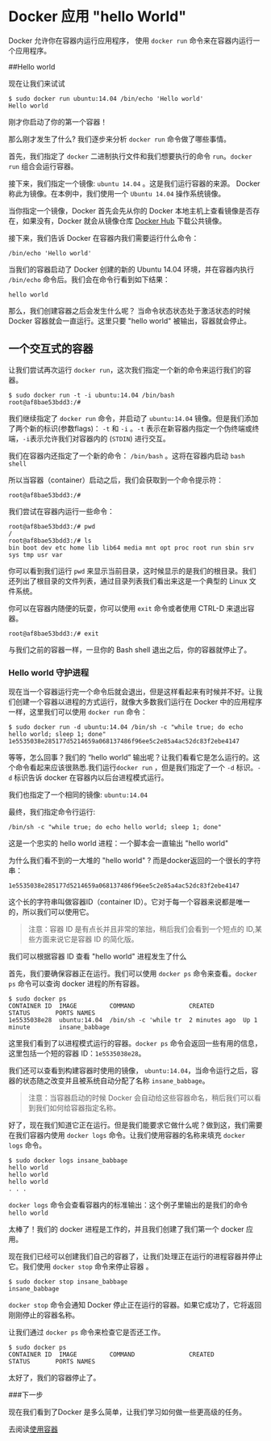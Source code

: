 Docker 应用 "hello World"
===

Docker 允许你在容器内运行应用程序， 使用 `docker run` 命令来在容器内运行一个应用程序。

##Hello world

现在让我们来试试

	$ sudo docker run ubuntu:14.04 /bin/echo 'Hello world'
	Hello world

刚才你启动了你的第一个容器！

那么刚才发生了什么? 我们逐步来分析 `docker run` 命令做了哪些事情。

首先，我们指定了 `docker` 二进制执行文件和我们想要执行的命令 `run`。`docker run` 组合会运行容器。

接下来，我们指定一个镜像: `ubuntu 14.04` 。这是我们运行容器的来源。 Docker 称此为镜像。在本例中，我们使用一个 `Ubuntu 14.04` 操作系统镜像。

当你指定一个镜像，Docker 首先会先从你的 Docker 本地主机上查看镜像是否存在，如果没有，Docker 就会从镜像仓库 [Docker Hub](https://hub.docker.com/) 下载公共镜像。

接下来，我们告诉 Docker 在容器内我们需要运行什么命令：

	/bin/echo 'Hello world'

当我们的容器启动了 Docker 创建的新的 Ubuntu 14.04 环境，并在容器内执行 `/bin/echo` 命令后。我们会在命令行看到如下结果：

	hello world

那么，我们创建容器之后会发生什么呢？ 当命令状态状态处于激活状态的时候 Docker 容器就会一直运行。这里只要 "hello world" 被输出，容器就会停止。

## 一个交互式的容器

让我们尝试再次运行 `docker run`，这次我们指定一个新的命令来运行我们的容器。

	$ sudo docker run -t -i ubuntu:14.04 /bin/bash
	root@af8bae53bdd3:/#

我们继续指定了 `docker run` 命令，并启动了 `ubuntu:14.04` 镜像。但是我们添加了两个新的标识(参数flags)： `-t` 和 `-i` 。`-t` 表示在新容器内指定一个伪终端或终端，`-i`表示允许我们对容器内的 (`STDIN`) 进行交互。

我们在容器内还指定了一个新的命令： `/bin/bash` 。这将在容器内启动 `bash shell`

所以当容器（container）启动之后，我们会获取到一个命令提示符：

	root@af8bae53bdd3:/#

我们尝试在容器内运行一些命令：

	root@af8bae53bdd3:/# pwd
	/
	root@af8bae53bdd3:/# ls
	bin boot dev etc home lib lib64 media mnt opt proc root run sbin srv sys tmp usr var

你可以看到我们运行 `pwd` 来显示当前目录，这时候显示的是我们的根目录。我们还列出了根目录的文件列表，通过目录列表我们看出来这是一个典型的 Linux 文件系统。

你可以在容器内随便的玩耍，你可以使用 `exit` 命令或者使用 CTRL-D 来退出容器。

	root@af8bae53bdd3:/# exit

与我们之前的容器一样，一旦你的 Bash shell 退出之后，你的容器就停止了。


### Hello world 守护进程 

现在当一个容器运行完一个命令后就会退出，但是这样看起来有时候并不好。让我们创建一个容器以进程的方式运行，就像大多数我们运行在 Docker 中的应用程序一样，这里我们可以使用 `docker run` 命令：

	$ sudo docker run -d ubuntu:14.04 /bin/sh -c "while true; do echo hello world; sleep 1; done"
	1e5535038e285177d5214659a068137486f96ee5c2e85a4ac52dc83f2ebe4147

等等，怎么回事？我们的 “hello world” 输出呢？让我们看看它是怎么运行的。这个命令看起来应该很熟悉.我们运行`docker run` ，但是我们指定了一个 `-d` 标识。`-d` 标识告诉 docker 在容器内以后台进程模式运行。

我们也指定了一个相同的镜像: `ubuntu:14.04`

最终，我们指定命令行运行:

	/bin/sh -c "while true; do echo hello world; sleep 1; done"

这是一个忠实的 hello world 进程：一个脚本会一直输出 "hello world"

为什么我们看不到的一大堆的 "hello world" ? 而是docker返回的一个很长的字符串：

	1e5535038e285177d5214659a068137486f96ee5c2e85a4ac52dc83f2ebe4147

这个长的字符串叫做容器ID（container ID）。它对于每一个容器来说都是唯一的，所以我们可以使用它。

>注意：容器 ID 是有点长并且非常的笨拙，稍后我们会看到一个短点的 ID,某些方面来说它是容器 ID 的简化版。

我们可以根据容器 ID 查看 "hello world" 进程发生了什么

首先，我们要确保容器正在运行。我们可以使用 `docker ps` 命令来查看。`docker ps` 命令可以查询 docker 进程的所有容器。

	$ sudo docker ps
	CONTAINER ID  IMAGE         COMMAND               CREATED        STATUS       PORTS NAMES
	1e5535038e28  ubuntu:14.04  /bin/sh -c 'while tr  2 minutes ago  Up 1 minute        insane_babbage

这里我们看到了以进程模式运行的容器。`docker ps` 命令会返回一些有用的信息，这里包括一个短的容器 ID：`1e5535038e28`。

我们还可以查看到构建容器时使用的镜像， `ubuntu:14.04`，当命令运行之后，容器的状态随之改变并且被系统自动分配了名称 `insane_babbage`。

>注意：当容器启动的时候 Docker 会自动给这些容器命名，稍后我们可以看到我们如何给容器指定名称。

好了，现在我们知道它正在运行。但是我们能要求它做什么呢？做到这，我们需要在我们容器内使用 `docker logs` 命令。让我们使用容器的名称来填充 `docker logs` 命令。

	$ sudo docker logs insane_babbage
	hello world
	hello world
	hello world
	. . .

`docker logs` 命令会查看容器内的标准输出：这个例子里输出的是我们的命令 `hello world`

太棒了！我们的 docker 进程是工作的，并且我们创建了我们第一个 docker 应用。

现在我们已经可以创建我们自己的容器了，让我们处理正在运行的进程容器并停止它。我们使用 `docker stop` 命令来停止容器 。

	$ sudo docker stop insane_babbage
	insane_babbage

`docker stop` 命令会通知 Docker 停止正在运行的容器。如果它成功了，它将返回刚刚停止的容器名称。

让我们通过 `docker ps` 命令来检查它是否还工作。

	$ sudo docker ps
	CONTAINER ID  IMAGE         COMMAND               CREATED        STATUS       PORTS NAMES

太好了，我们的容器停止了。

###下一步

现在我们看到了Docker 是多么简单，让我们学习如何做一些更高级的任务。

去阅读[使用容器](usingdocker.md)




